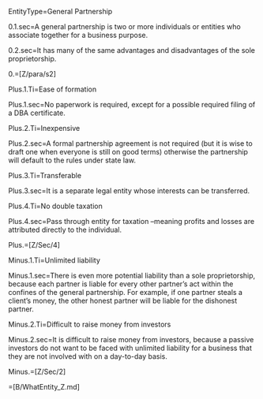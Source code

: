 EntityType=General Partnership

0.1.sec=A general partnership is two or more individuals or entities who associate together for a business purpose.

0.2.sec=It has many of the same advantages and disadvantages of the sole proprietorship.

0.=[Z/para/s2]

Plus.1.Ti=Ease of formation

Plus.1.sec=No paperwork is required, except for a possible required filing of a DBA certificate.

Plus.2.Ti=Inexpensive

Plus.2.sec=A formal partnership agreement is not required (but it is wise to draft one when everyone is still on good terms) otherwise the partnership will default to the rules under state law.

Plus.3.Ti=Transferable

Plus.3.sec=It is a separate legal entity whose interests can be transferred.

Plus.4.Ti=No double taxation

Plus.4.sec=Pass through entity for taxation –meaning profits and losses are attributed directly to the individual.

Plus.=[Z/Sec/4]

Minus.1.Ti=Unlimited liability

Minus.1.sec=There is even more potential liability than a sole proprietorship, because each partner is liable for every other partner’s act within the confines of the general partnership.  For example, if one partner steals a client’s money, the other honest partner will be liable for the dishonest partner.

Minus.2.Ti=Difficult to raise money from investors

Minus.2.sec=It is difficult to raise money from investors, because a passive investors do not want to be faced with unlimited liability for a business that they are not involved with on a day-to-day basis.

Minus.=[Z/Sec/2]

=[B/WhatEntity_Z.md]